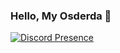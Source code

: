 ### Hello, My Osderda 👋


[![Discord Presence](https://lanyard-profile-readme.vercel.app/api/262264459030953985)](https://discord.com/users/537084058774011905)  
